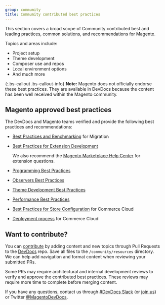```yaml
---
group: community
title: Community contributed best practices
---
```


This section covers a broad scope of Community contributed best and leading practices, common solutions, and recommendations for Magento. 

Topics and areas include:

* Project setup
* Theme development 
* Composer use and repos
* Local environment options
* And much more

{:.bs-callout .bs-callout-info}
**Note:** Magento does not officially endorse these best practices. 
They are available in DevDocs because the content has been well received within the Magento community.

## Magento approved best practices

The DevDocs and Magento teams verified and provide the following best practices and recommendations:

- [Best Practices and Benchmarking](https://devdocs.magento.com/guides/v2.3/migration/migration-overview-practices.html) for Migration
- [Best Practices for Extension Development](https://devdocs.magento.com/guides/v2.3/ext-best-practices/bk-ext-best-practices.html) 
    
    We also recommend the [Magento Marketplace Help Center](https://marketplacesupport.magento.com/hc/en-us) for extension questions.
- [Programming Best Practices](https://devdocs.magento.com/guides/v2.3/ext-best-practices/extension-coding/common-programming-bp.html)
- [Observers Best Practices](https://devdocs.magento.com/guides/v2.3/ext-best-practices/extension-coding/observers-bp.html)
- [Theme Development Best Practices](https://devdocs.magento.com/guides/v2.3/frontend-dev-guide/theme-best-practice.html)
- [Performance Best Practices](https://devdocs.magento.com/guides/v2.3/performance-best-practices/)
- [Best Practices for Store Configuration](https://devdocs.magento.com/guides/v2.3/cloud/configure/configure-best-practices.html) for Commerce Cloud
- [Deployment process](https://devdocs.magento.com/guides/v2.3/cloud/reference/discover-deploy.html) for Commerce Cloud

## Want to contribute?

You can [contribute](https://github.com/magento/devdocs/blob/master/.github/CONTRIBUTING.md) by adding content and new topics through Pull Requests to the [DevDocs](https://github.com/magento/devdocs) repo. Save all files to the `/community/resources` directory. We can help add navigation and format content when reviewing your submitted PRs. 

Some PRs may require architectural and internal development reviews to verify and approve the contributed best practices. These reviews may require more time to complete before merging content. 

If you have any questions, contact us through [#DevDocs Slack](https://magentocommeng.slack.com/messages/CAN932A3H) (or [join us](https://t.co/9HImUyCmyh)) or Twitter [@MagentoDevDocs](https://twitter.com/MagentoDevDocs).
